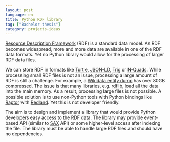 ```yaml
---
layout: post
language: en
title: Python RDF library
tag: ["Bachelor thesis"]
category: projects-ideas
---
```


[Resource Description Framework] (RDF) is a standard data model.
As RDF becomes widespread, more and more data are available in one of the RDF data formats.
Yet no Python library would allow for the processing of larger RDF data files.
<!-- more -->

We can store RDF in formats like  [Turtle], [JSON-LD], [Trig] or [N-Quads].
While processing small RDF files is not an issue, processing a large amount of RDF is still a challenge.
For example, a [Wikidata entity dump] has over 80GB compressed. 
The issue is that many libraries, e.g. [rdflib], load all the data into the main memory.
As a result, processing large files is not possible.
A possible solution is to use non-Python tools with Python bindings like [Raptor] with [Redland].
Yet this is not developer friendly.

The aim is to design and implement a library that would provide Python developers easy access to the RDF data. 
The library may provide event-based API (similar to [SAX] API) or some higher-level access after indexing the file.
The library must be able to handle large RDF files and should have no dependencies.

[Resource Description Framework]: <https://www.w3.org/RDF/>
[Turtle]: <https://www.w3.org/TR/turtle/>
[JSON-LD]: <https://json-ld.org/spec/latest/json-ld-rdf/>
[Trig]: <https://www.w3.org/TR/trig/>
[N-Quads]: <https://www.w3.org/TR/n-quads/>
[Wikidata entity dump]: <https://dumps.wikimedia.org/wikidatawiki/entities/>
[rdflib]: <https://github.com/RDFLib/rdflib>
[Raptor]: <http://librdf.org/raptor/>
[Redland]: <http://librdf.org/bindings/>
[SAX]: <https://docs.oracle.com/javase/tutorial/jaxp/sax/parsing.html>
